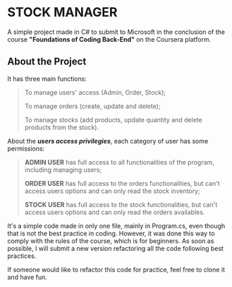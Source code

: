 # STOCK MANAGER

A simple project made in C# to submit to Microsoft in the conclusion of the course **"Foundations of Coding Back-End"** on the Coursera platform.

## About the Project

It has three main functions:
> To manage users' access (Admin, Order, Stock);
> 
> To manage orders (create, update and delete);
> 
> To manage stocks (add products, update quantity and delete products from the stock).

About the ***users access privilegies***, each category of user has some permissions:
> **ADMIN USER** has full access to all functionalities of the program, including managing users;
>
>**ORDER USER** has full access to the orders functionalities, but can't access users options and can only read the stock inventory;
>
>**STOCK USER** has full access to the stock functionalities, but can't access users options and can only read the orders availables.
>

It's a simple code made in only one file, mainly in Program.cs, even though that is not the best practice in coding. However, it was done this way to comply with the rules of the course, which is for beginners. As soon as possible, I will submit a new version refactoring all the code following best practices.

If someone would like to refactor this code for practice, feel free to clone it and have fun.

